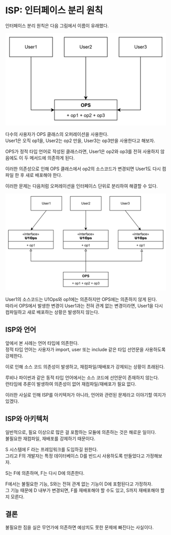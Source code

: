 # ISP: 인터페이스 분리 원칙

인터페이스 분리 원칙은 다음 그림에서 이름이 유래했다.

![10-1](./images/10-1.png)

다수의 사용자가 OPS 클래스의 오퍼레이션을 사용한다.  
User1은 오직 op1을, User2는 op2 만을, User3는 op3만을 사용한다고 해보자.

OPS가 정적 타입 언어로 작성된 클래스라면, User1은 op2와 op3를 전혀 사용하지 않음에도 이 두 메서드에 의존하게 된다.

이러한 의존성으로 인해 OPS 클래스에서 op2의 소스코드가 변경되면 User1도 다시 컴파일 한 후 새로 배포해야 한다.

이러한 문제는 다음처럼 오퍼레이션을 인터페이스 단위로 분리하여 해결할 수 있다.

![10-2](./images/10-2.png)

User1의 소스코드는 U1Ops와 op1에는 의존하지만 OPS에는 의존하지 않게 된다.  
따라서 OPS에서 발생한 변경이 User1과는 전혀 관계 없는 변경이라면, User1을 다시 컴파일하고 새로 배포하는 상황은 발생하지 않는다.

## ISP와 언어

앞에서 본 사례는 언어 타입에 의존한다.  
정적 타입 언어는 사용자가 import, user 또는 include 같은 타입 선언문을 사용하도록 강제한다.

이로 인해 소스 코드 의존성이 발생하고, 재컴파일/재배포가 강제되는 상황이 초래된다.

루비나 파이썬과 같은 동적 타입 언어에서는 소스 코드에 선언문이 존재하지 않는다.  
런타임에 추론이 발생하여 의존성이 없어 재컴파일/재배포가 필요 없다.

이러한 사실로 인해 ISP를 아키텍처가 아니라, 언어와 관련된 문제라고 이야기할 여지가 있겠다.

## ISP와 아키텍처

일반적으로, 필요 이상으로 많은 걸 포함하는 모듈에 의존하는 것은 해로운 일이다.  
불필요한 재컴파일, 재배포를 강제하기 때문이다.

S 시스템에 F 라는 프레임워크를 도입하길 원한다.  
그리고 F의 개발자는 특정 데이터베이스 D를 반드시 사용하도록 만들었다고 가정해보자.

S는 F에 의존하며, F는 다시 D에 의존한다.

F에서는 불필요한 기능, S와는 전혀 관계 없는 기능이 D에 포함된다고 가정하자.  
그 기능 때문에 D 내부가 변경되면, F를 재배포해야 할 수도 있고, S까지 재배포해야 할지 모른다.

## 결론

불필요한 짐을 실은 무언가에 의존하면 예상치도 못한 문제에 빠진다는 사실이다.
